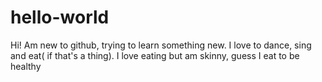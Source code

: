 # hello-world
Hi! 
Am new to github, trying to learn something new. I love to dance, sing and eat( if that's a thing).
I love eating but am skinny, guess I eat to be healthy
